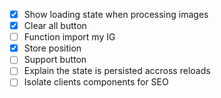 - [x] Show loading state when processing images
- [x] Clear all button
- [ ] Function import my IG
- [x] Store position
- [ ] Support button
- [ ] Explain the state is persisted accross reloads
- [ ] Isolate clients components for SEO
